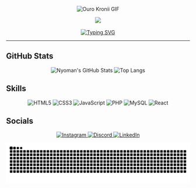 <p align="center">
  <img src="img/kronii-maid.gif" alt="Ouro Kronii GIF" width="600px" />
</p>

<p align="center">
  <img src="https://profile-counter.glitch.me/nyomantirtha/count.svg?"  />
</p>


<p align="center">
  <a href="https://git.io/typing-svg">
    <img src="https://readme-typing-svg.demolab.com?font=Fira+Code&pause=1000&center=true&vCenter=true&width=382&lines=Hi+there!+I'm+Nyoman+Tirtha+Yuda;Welcome+to+my+Github+Profile+%F0%9F%91%8B" alt="Typing SVG" />
  </a>
</p>

---

## GitHub Stats

<p align="center">
  <img src="https://github-readme-stats.vercel.app/api?username=NyomanTirtha&show_icons=true&theme=radical" alt="Nyoman's GitHub Stats" />
  <img src="https://github-readme-stats.vercel.app/api/top-langs/?username=NyomanTirtha&layout=compact&theme=radical" alt="Top Langs" />
</p>

## Skills

<p align="center">
  <img src="https://img.shields.io/badge/HTML5-E34F26?style=for-the-badge&logo=html5&logoColor=white" alt="HTML5" />
  <img src="https://img.shields.io/badge/CSS3-1572B6?style=for-the-badge&logo=css3&logoColor=white" alt="CSS3" />
  <img src="https://img.shields.io/badge/JavaScript-F7DF1E?style=for-the-badge&logo=javascript&logoColor=black" alt="JavaScript" />
  <img src="https://img.shields.io/badge/PHP-777BB4?style=for-the-badge&logo=php&logoColor=white" alt="PHP" />
  <img src="https://img.shields.io/badge/MySQL-4479A1?style=for-the-badge&logo=mysql&logoColor=white" alt="MySQL" />
  <img src="https://img.shields.io/badge/React-20232A?style=for-the-badge&logo=react&logoColor=61DAFB" alt="React" />
</p>

## Socials

<p align="center">
  <a href="https://www.instagram.com/txrtha/" target="_blank">
    <img src="https://img.shields.io/badge/Instagram-E4405F?style=for-the-badge&logo=instagram&logoColor=white" alt="Instagram" />
  </a>
  <a href="https://discord.com/users/413216233530327042" target="_blank">
    <img src="https://img.shields.io/badge/Discord-5865F2?style=for-the-badge&logo=discord&logoColor=white" alt="Discord" />
  </a>
  <a href="https://linkedin.com/in/nyoman-tirtha-yuda/" target="_blank">
    <img src="https://img.shields.io/badge/LinkedIn-0A66C2?style=for-the-badge&logo=linkedin&logoColor=white" alt="LinkedIn" />
  </a>
</p>

<img src="https://raw.githubusercontent.com/nyomantirtha/nyomantirtha/output/snake.svg" alt="Snake animation" />
